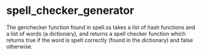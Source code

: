 # spell_checker_generator

The genchecker function found in spell.ss takes a list of hash functions and a list of words (a dictionary), and returns a spell checker function which returns true if the word is spelt correctly (found in the dictionary) and false otherwise.
